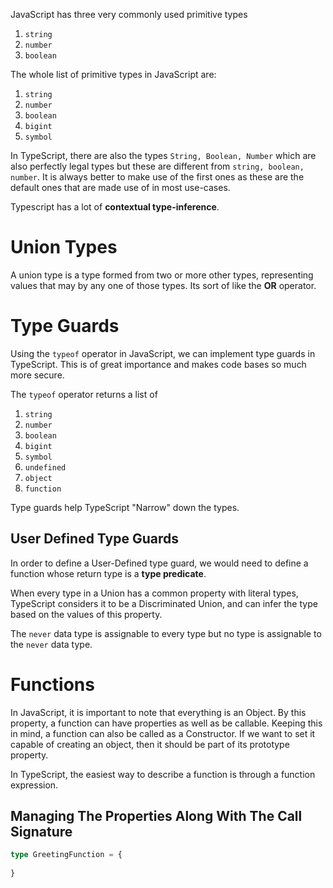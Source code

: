 JavaScript has three very commonly used primitive types
1. ```string```
2. `number`
3. `boolean`

The whole list of primitive types in JavaScript are:
1. `string`
2. `number`
3. `boolean`
4. `bigint`
5. `symbol`

In TypeScript, there are also the types `String, Boolean, Number` which are also perfectly legal types but these are different from `string, boolean, number`. It is always better to make use of the first ones as these are the default ones that are made use of in most use-cases. 

Typescript has a lot of **contextual type-inference**. 
# Union Types
A union type is a type formed from two or more other types, representing values that may by any one of those types. Its sort of like the **OR** operator.
# Type Guards
Using the `typeof` operator in JavaScript, we can implement type guards in TypeScript. This is of great importance and makes code bases so much more secure.

The `typeof` operator returns a list of 
1. `string`
2. `number`
3. `boolean`
4. `bigint`
5. `symbol`
6. `undefined`
7. `object`
8. `function`

Type guards help TypeScript "Narrow" down the types.
## User Defined Type Guards
In order to define a User-Defined type guard, we would need to define a function whose return type is a **type predicate**. 

When every type in a Union has a common property with literal types, TypeScript considers it to be a Discriminated Union, and can infer the type based on the values of this property. 

The `never` data type is assignable to every type but no type is assignable to the `never` data type. 
# Functions
In JavaScript, it is important to note that everything is an Object. By this property, a function can have properties as well as be callable. Keeping this in mind, a function can also be called as a Constructor. If we want to set it capable of creating an object, then it should be part of its prototype property.

In TypeScript, the easiest way to describe a function is through a function expression. 
## Managing The Properties Along With The Call Signature
```ts fold title:Call_Signature_Description_With_Prop
type GreetingFunction = {
	
}
```